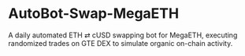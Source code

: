 # AutoBot-Swap-MegaETH
A daily automated ETH ⇄ cUSD swapping bot for MegaETH, executing randomized trades on GTE DEX to simulate organic on-chain activity.
